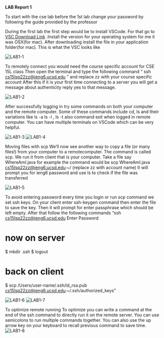 **LAB Report 1**

To start with the cse lab before the 1st lab change your password by following the guide provided by the professor

During the first lab the first step would be to install VSCode. For that go to 
[VSC Download Link](https://code.visualstudio.com/) .Install the version for your operating system for me it was OSX(for mac). After downloading install the file in your application folder(for mac).
This is what the VSC looks like

 ![LAB1-1](https://user-images.githubusercontent.com/103228599/162647026-6ae9bd7f-13ff-457b-8379-c4052504947e.png)
 
To remotely connect you would need the course specific account for CSE 15L class 
Then open the terminal and type the following command “ ssh cs15lsp22zz@ieng6.ucsd.edu ” and replace zz with your course specific account
After this if it is your first time connecting to a server you will get a message about authenticity reply yes to that message.

![LAB1-2](https://user-images.githubusercontent.com/103228599/162647047-1d002966-fdd1-402b-8969-7c028a356429.png)

After successfully logging in try some commands on both your computer and the remote computer. Some of these commands include cd, ls and their variations like ls -a ls -l , ls -t also command exit when logged in remote computer. You can have multiple terminals on VSCode which can be very helpful.

![LAB1-3](https://user-images.githubusercontent.com/103228599/162647070-dce7f24f-94a9-4b03-b89a-3047e76f3cc8.png)
![LAB1-4](https://user-images.githubusercontent.com/103228599/162647071-130d363b-7ec6-4397-a788-205144942ef9.png)



Moving files with scp
We’ll now see another way to copy a file (or many files!) from your computer to a remotecomputer. The command is called scp. We run it from client that is your computer. Take a file say WhereAmI.java for example the command would be 
scp WhereAmI.java cs15lsp22zz@ieng6.ucsd.edu:~/ (replace zz with account name)
It will prompt you for ieng6 password and use ls to check if the file was transferred

 ![LAB1-5](https://user-images.githubusercontent.com/103228599/162647137-8034f546-d104-450d-9a6d-d7858bf40969.png)


To avoid entering password every time you login or run scp command  we set ssh keys.
On your client enter ssh-keygen command then enter the file to save the key. Then it will prompt for enter passphrase which should be left empty. After that follow the following commands
“ssh cs15lsp22zz@ieng6.ucsd.edu
Enter Password
# now on server
$ mkdir .ssh
$ logout
# back on client
$ scp /Users/user-name/.ssh/id_rsa.pub
cs15lsp22zz@ieng6.ucsd.edu:~/.ssh/authorized_keys”

![LAB1-6](https://user-images.githubusercontent.com/103228599/162647147-bc544f73-3415-4040-b2f0-08d4d0f648af.png)
![LAB1-7](https://user-images.githubusercontent.com/103228599/162647153-04dad844-175d-446b-ab6d-91c460565a3d.png)


To optimize remote running
To optimize you can write a command at the end of the ssh command to directly run it on the remote server. You can use semicolons to run multiple commands together. You can also use the up arrow key on your keyboard to recall previous command to save time.
 ![LAB1-8](https://user-images.githubusercontent.com/103228599/162647154-06ed2ef0-5573-4a01-84f8-fe0c895aaf51.png)
 
